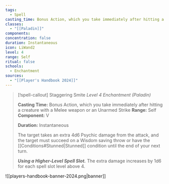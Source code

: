 ```yaml
---
tags:
  - Spell
casting_time: Bonus Action, which you take immediately after hitting a creature with a Melee weapon or an Unarmed Strike
classes:
  - "[[Paladin]]"
components:
concentration: false
duration: Instantaneous
icon: LiWand2
level: 4
range: Self
ritual: false
schools:
  - Enchantment
sources: 
  - "[[Player's Handbook 2024]]"
---
```

>[!spell-callout] Staggering Smite
>_Level 4 Enchantment (Paladin)_
>
>**Casting Time:** Bonus Action, which you take immediately after hitting a creature with a Melee weapon or an Unarmed Strike
>**Range:** Self
>**Component:** V
>
>**Duration:** Instantaneous
>
>The target takes an extra 4d6 Psychic damage from the attack, and the target must succeed on a Wisdom saving throw or have the [[Conditions#Stunned\|Stunned]] condition until the end of your next turn.
>
>**_Using a Higher-Level Spell Slot._** The extra damage increases by 1d6 for each spell slot level above 4.


![[players-handbook-banner-2024.png|banner]]